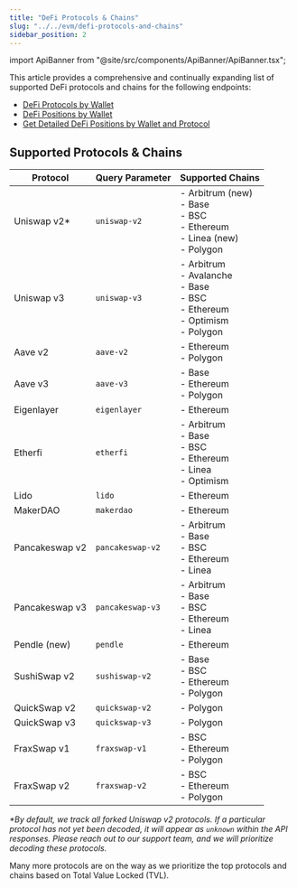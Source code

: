 ```yaml
---
title: "DeFi Protocols & Chains"
slug: "../../evm/defi-protocols-and-chains"
sidebar_position: 2
---
```

import ApiBanner from "@site/src/components/ApiBanner/ApiBanner.tsx";

This article provides a comprehensive and continually expanding list of supported DeFi protocols and chains for the following endpoints:

- [DeFi Protocols by Wallet](https://deep-index.moralis.io/api-docs-2.2/#/Wallets/getDefiSummary)
- [DeFi Positions by Wallet](https://deep-index.moralis.io/api-docs-2.2/#/Wallets/getDefiPositionsSummary)
- [Get Detailed DeFi Positions by Wallet and Protocol](https://deep-index.moralis.io/api-docs-2.2/#/Wallets/getDefiPositionsByProtocol)

## Supported Protocols & Chains

| Protocol | Query Parameter | Supported Chains |
|--------------|---------|---------|
| Uniswap v2* | `uniswap-v2` | - Arbitrum (new)<br/>- Base <br/>- BSC <br/>- Ethereum <br/>- Linea (new) <br/>- Polygon|
| Uniswap v3 | `uniswap-v3` | - Arbitrum <br/>- Avalanche <br/>- Base <br/>- BSC<br/> - Ethereum<br/>- Optimism<br/>- Polygon|
| Aave v2 | `aave-v2` | - Ethereum <br/>- Polygon|
| Aave v3 | `aave-v3` | - Base <br/>- Ethereum <br/>- Polygon|
| Eigenlayer | `eigenlayer` | - Ethereum|
| Etherfi | `etherfi` | - Arbitrum <br/>- Base <br/>- BSC <br/>- Ethereum <br/>- Linea <br/>- Optimism|
| Lido | `lido` | - Ethereum|
| MakerDAO | `makerdao` | - Ethereum|
| Pancakeswap v2 | `pancakeswap-v2` | - Arbitrum <br/>- Base <br/>- BSC <br/>- Ethereum<br/>- Linea|
| Pancakeswap v3 | `pancakeswap-v3` | - Arbitrum <br/>- Base <br/>- BSC <br/>- Ethereum<br/>- Linea|
| Pendle (new) | `pendle` | - Ethereum|
| SushiSwap v2 | `sushiswap-v2` | - Base <br/>- BSC <br/>- Ethereum <br/>- Polygon|
| QuickSwap v2 | `quickswap-v2` | - Polygon |
| QuickSwap v3 | `quickswap-v3` | - Polygon |
| FraxSwap v1 | `fraxswap-v1` | - BSC<br/>- Ethereum<br/>- Polygon |
| FraxSwap v2 | `fraxswap-v2` | - BSC<br/>- Ethereum<br/>- Polygon |

_*By default, we track all forked Uniswap v2 protocols. If a particular protocol has not yet been decoded, it will appear as `unknown` within the API responses. Please reach out to our support team, and we will prioritize decoding these protocols._

Many more protocols are on the way as we prioritize the top protocols and chains based on Total Value Locked (TVL).

